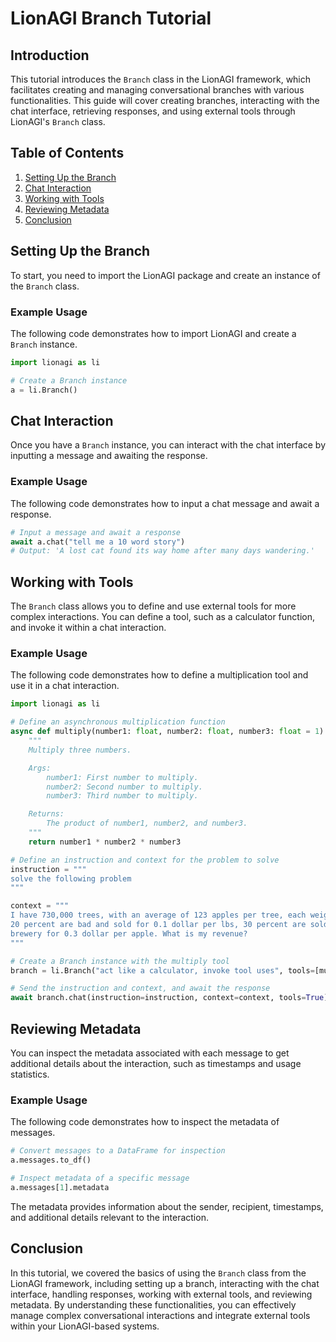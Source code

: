 
# LionAGI Branch Tutorial

## Introduction

This tutorial introduces the `Branch` class in the LionAGI framework, which facilitates creating and managing conversational branches with various functionalities. This guide will cover creating branches, interacting with the chat interface, retrieving responses, and using external tools through LionAGI's `Branch` class.

## Table of Contents

1. [Setting Up the Branch](#setting-up-the-branch)
2. [Chat Interaction](#chat-interaction)
3. [Working with Tools](#working-with-tools)
4. [Reviewing Metadata](#reviewing-metadata)
5. [Conclusion](#conclusion)

## Setting Up the Branch

To start, you need to import the LionAGI package and create an instance of the `Branch` class.

### Example Usage

The following code demonstrates how to import LionAGI and create a `Branch` instance.

```python
import lionagi as li

# Create a Branch instance
a = li.Branch()
```

## Chat Interaction

Once you have a `Branch` instance, you can interact with the chat interface by inputting a message and awaiting the response.

### Example Usage

The following code demonstrates how to input a chat message and await a response.

```python
# Input a message and await a response
await a.chat("tell me a 10 word story")
# Output: 'A lost cat found its way home after many days wandering.'
```

## Working with Tools

The `Branch` class allows you to define and use external tools for more complex interactions. You can define a tool, such as a calculator function, and invoke it within a chat interaction.

### Example Usage

The following code demonstrates how to define a multiplication tool and use it in a chat interaction.

```python
import lionagi as li

# Define an asynchronous multiplication function
async def multiply(number1: float, number2: float, number3: float = 1):
    """
    Multiply three numbers.

    Args:
        number1: First number to multiply.
        number2: Second number to multiply.
        number3: Third number to multiply.

    Returns:
        The product of number1, number2, and number3.
    """
    return number1 * number2 * number3

# Define an instruction and context for the problem to solve
instruction = """
solve the following problem
"""

context = """
I have 730,000 trees, with an average of 123 apples per tree, each weighing 0.4 lbs.
20 percent are bad and sold for 0.1 dollar per lbs, 30 percent are sold to 
brewery for 0.3 dollar per apple. What is my revenue?
"""

# Create a Branch instance with the multiply tool
branch = li.Branch("act like a calculator, invoke tool uses", tools=[multiply])

# Send the instruction and context, and await the response
await branch.chat(instruction=instruction, context=context, tools=True)
```

## Reviewing Metadata

You can inspect the metadata associated with each message to get additional details about the interaction, such as timestamps and usage statistics.

### Example Usage

The following code demonstrates how to inspect the metadata of messages.

```python
# Convert messages to a DataFrame for inspection
a.messages.to_df()

# Inspect metadata of a specific message
a.messages[1].metadata
```

The metadata provides information about the sender, recipient, timestamps, and additional details relevant to the interaction.

## Conclusion

In this tutorial, we covered the basics of using the `Branch` class from the LionAGI framework, including setting up a branch, interacting with the chat interface, handling responses, working with external tools, and reviewing metadata. By understanding these functionalities, you can effectively manage complex conversational interactions and integrate external tools within your LionAGI-based systems.
